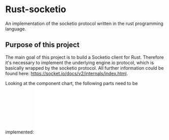 # Rust-socketio
An implementation of the socketio protocol written in the rust programming language.

## Purpose of this project
The main goal of this project is to build a Socketio client for Rust.
Therefore it's necessary to implement the underlying engine.io protocol, which is basically wrapped by the socketio
protocol. All further information could be found here: https://socket.io/docs/v2/internals/index.html.

Looking at the component chart, the following parts need to be implemented:
![](docs/res/dependencies.pdf)
